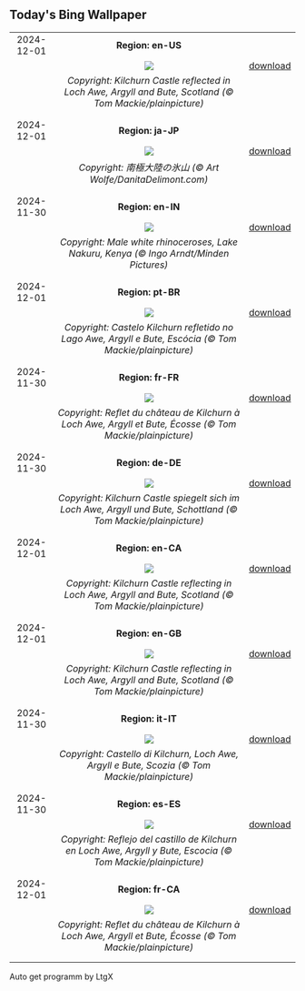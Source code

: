 ## Today's Bing Wallpaper
|      |      |      |
| :----: | :----: | :----: |
|2024-12-01|**Region: en-US**||
||![](https://www.bing.com/th?id=OHR.KilchurnAutumn_EN-US6737063910_UHD.jpg&pid=hp&w=1152&h=648&rs=1&c=4)| [download](https://www.bing.com/th?id=OHR.KilchurnAutumn_EN-US6737063910_UHD.jpg)|
||*Copyright: Kilchurn Castle reflected in Loch Awe, Argyll and Bute, Scotland (© Tom Mackie/plainpicture)*
||
|||
|2024-12-01|**Region: ja-JP**||
||![](https://www.bing.com/th?id=OHR.IcebergsAntarctica_JA-JP7385959905_UHD.jpg&pid=hp&w=1152&h=648&rs=1&c=4)| [download](https://www.bing.com/th?id=OHR.IcebergsAntarctica_JA-JP7385959905_UHD.jpg)|
||*Copyright: 南極大陸の氷山 (© Art Wolfe/DanitaDelimont.com)*
||
|||
|2024-11-30|**Region: en-IN**||
||![](https://www.bing.com/th?id=OHR.RhinosKenya_EN-IN6639992420_UHD.jpg&pid=hp&w=1152&h=648&rs=1&c=4)| [download](https://www.bing.com/th?id=OHR.RhinosKenya_EN-IN6639992420_UHD.jpg)|
||*Copyright: Male white rhinoceroses, Lake Nakuru, Kenya (© Ingo Arndt/Minden Pictures)*
||
|||
|2024-12-01|**Region: pt-BR**||
||![](https://www.bing.com/th?id=OHR.KilchurnAutumn_PT-BR7553426712_UHD.jpg&pid=hp&w=1152&h=648&rs=1&c=4)| [download](https://www.bing.com/th?id=OHR.KilchurnAutumn_PT-BR7553426712_UHD.jpg)|
||*Copyright: Castelo Kilchurn refletido no Lago Awe, Argyll e Bute, Escócia (© Tom Mackie/plainpicture)*
||
|||
|2024-11-30|**Region: fr-FR**||
||![](https://www.bing.com/th?id=OHR.KilchurnAutumn_FR-FR7304840775_UHD.jpg&pid=hp&w=1152&h=648&rs=1&c=4)| [download](https://www.bing.com/th?id=OHR.KilchurnAutumn_FR-FR7304840775_UHD.jpg)|
||*Copyright: Reflet du château de Kilchurn à Loch Awe, Argyll et Bute, Écosse (© Tom Mackie/plainpicture)*
||
|||
|2024-11-30|**Region: de-DE**||
||![](https://www.bing.com/th?id=OHR.KilchurnAutumn_DE-DE0282904512_UHD.jpg&pid=hp&w=1152&h=648&rs=1&c=4)| [download](https://www.bing.com/th?id=OHR.KilchurnAutumn_DE-DE0282904512_UHD.jpg)|
||*Copyright: Kilchurn Castle spiegelt sich im Loch Awe, Argyll und Bute, Schottland (© Tom Mackie/plainpicture)*
||
|||
|2024-12-01|**Region: en-CA**||
||![](https://www.bing.com/th?id=OHR.KilchurnAutumn_EN-CA3966319675_UHD.jpg&pid=hp&w=1152&h=648&rs=1&c=4)| [download](https://www.bing.com/th?id=OHR.KilchurnAutumn_EN-CA3966319675_UHD.jpg)|
||*Copyright: Kilchurn Castle reflecting in Loch Awe, Argyll and Bute, Scotland (© Tom Mackie/plainpicture)*
||
|||
|2024-12-01|**Region: en-GB**||
||![](https://www.bing.com/th?id=OHR.KilchurnAutumn_EN-GB9210745671_UHD.jpg&pid=hp&w=1152&h=648&rs=1&c=4)| [download](https://www.bing.com/th?id=OHR.KilchurnAutumn_EN-GB9210745671_UHD.jpg)|
||*Copyright: Kilchurn Castle reflecting in Loch Awe, Argyll and Bute, Scotland (© Tom Mackie/plainpicture)*
||
|||
|2024-11-30|**Region: it-IT**||
||![](https://www.bing.com/th?id=OHR.KilchurnAutumn_IT-IT2035726634_UHD.jpg&pid=hp&w=1152&h=648&rs=1&c=4)| [download](https://www.bing.com/th?id=OHR.KilchurnAutumn_IT-IT2035726634_UHD.jpg)|
||*Copyright: Castello di Kilchurn, Loch Awe, Argyll e Bute, Scozia (© Tom Mackie/plainpicture)*
||
|||
|2024-11-30|**Region: es-ES**||
||![](https://www.bing.com/th?id=OHR.KilchurnAutumn_ES-ES3399855267_UHD.jpg&pid=hp&w=1152&h=648&rs=1&c=4)| [download](https://www.bing.com/th?id=OHR.KilchurnAutumn_ES-ES3399855267_UHD.jpg)|
||*Copyright: Reflejo del castillo de Kilchurn en Loch Awe, Argyll y Bute, Escocia (© Tom Mackie/plainpicture)*
||
|||
|2024-12-01|**Region: fr-CA**||
||![](https://www.bing.com/th?id=OHR.KilchurnAutumn_FR-CA4166920204_UHD.jpg&pid=hp&w=1152&h=648&rs=1&c=4)| [download](https://www.bing.com/th?id=OHR.KilchurnAutumn_FR-CA4166920204_UHD.jpg)|
||*Copyright: Reflet du château de Kilchurn à Loch Awe, Argyll et Bute, Écosse (© Tom Mackie/plainpicture)*
||
|||

Auto get programm by LtgX
